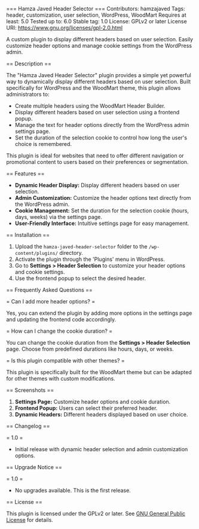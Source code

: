 === Hamza Javed Header Selector ===
Contributors: hamzajaved
Tags: header, customization, user selection, WordPress, WoodMart
Requires at least: 5.0
Tested up to: 6.0
Stable tag: 1.0
License: GPLv2 or later
License URI: https://www.gnu.org/licenses/gpl-2.0.html

A custom plugin to display different headers based on user selection. Easily customize header options and manage cookie settings from the WordPress admin.

== Description ==

The "Hamza Javed Header Selector" plugin provides a simple yet powerful way to dynamically display different headers based on user selection. Built specifically for WordPress and the WoodMart theme, this plugin allows administrators to:

* Create multiple headers using the WoodMart Header Builder.
* Display different headers based on user selection using a frontend popup.
* Manage the text for header options directly from the WordPress admin settings page.
* Set the duration of the selection cookie to control how long the user's choice is remembered.

This plugin is ideal for websites that need to offer different navigation or promotional content to users based on their preferences or segmentation.

== Features ==

* **Dynamic Header Display:** Display different headers based on user selection.
* **Admin Customization:** Customize the header options text directly from the WordPress admin.
* **Cookie Management:** Set the duration for the selection cookie (hours, days, weeks) via the settings page.
* **User-Friendly Interface:** Intuitive settings page for easy management.

== Installation ==

1. Upload the `hamza-javed-header-selector` folder to the `/wp-content/plugins/` directory.
2. Activate the plugin through the 'Plugins' menu in WordPress.
3. Go to **Settings > Header Selection** to customize your header options and cookie settings.
4. Use the frontend popup to select the desired header.

== Frequently Asked Questions ==

= Can I add more header options? =

Yes, you can extend the plugin by adding more options in the settings page and updating the frontend code accordingly.

= How can I change the cookie duration? =

You can change the cookie duration from the **Settings > Header Selection** page. Choose from predefined durations like hours, days, or weeks.

= Is this plugin compatible with other themes? =

This plugin is specifically built for the WoodMart theme but can be adapted for other themes with custom modifications.

== Screenshots ==

1. **Settings Page:** Customize header options and cookie duration.
2. **Frontend Popup:** Users can select their preferred header.
3. **Dynamic Headers:** Different headers displayed based on user choice.

== Changelog ==

= 1.0 =
* Initial release with dynamic header selection and admin customization options.

== Upgrade Notice ==

= 1.0 =
* No upgrades available. This is the first release.

== License ==

This plugin is licensed under the GPLv2 or later. See [GNU General Public License](https://www.gnu.org/licenses/gpl-2.0.html) for details.
